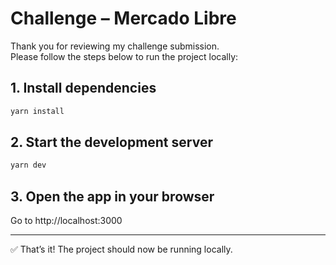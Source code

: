 # Challenge – Mercado Libre

Thank you for reviewing my challenge submission.  
Please follow the steps below to run the project locally:

## 1. Install dependencies
```bash
yarn install
```

## 2. Start the development server
```bash
yarn dev
```
## 3. Open the app in your browser

Go to http://localhost:3000



-----
✅ That’s it! The project should now be running locally.
